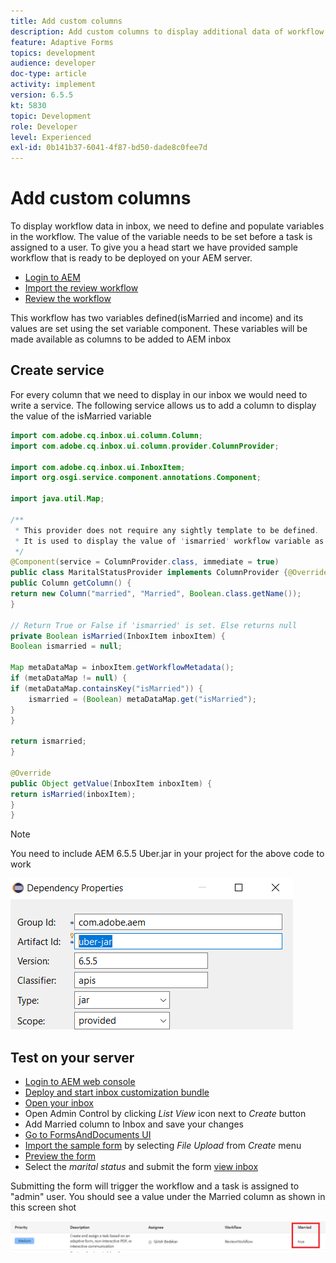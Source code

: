 ```yaml
---
title: Add custom columns
description: Add custom columns to display additional data of workflow
feature: Adaptive Forms
topics: development
audience: developer
doc-type: article
activity: implement
version: 6.5.5
kt: 5830
topic: Development
role: Developer
level: Experienced
exl-id: 0b141b37-6041-4f87-bd50-dade8c0fee7d
---
```

# Add custom columns

To display workflow data in inbox, we need to define and populate variables in the workflow. The value of the variable needs to be set before a task is assigned to a user. To give you a head start we have provided sample workflow that is ready to be deployed on your AEM server.

* [Login to AEM](http://localhost:4502/crx/de/index.jsp)
* [Import the review workflow](assets/review-workflow.zip)
* [Review the workflow](http://localhost:4502/editor.html/conf/global/settings/workflow/models/reviewworkflow.html)

This workflow has two variables defined(isMarried and income) and its values are set using the set variable component. These variables will be made available as columns to be added to AEM inbox

## Create service

For every column that we need to display in our inbox we would need to write a service. The following service allows us to add a column to display the value of the isMarried variable

```java
import com.adobe.cq.inbox.ui.column.Column;
import com.adobe.cq.inbox.ui.column.provider.ColumnProvider;

import com.adobe.cq.inbox.ui.InboxItem;
import org.osgi.service.component.annotations.Component;

import java.util.Map;

/**
 * This provider does not require any sightly template to be defined.
 * It is used to display the value of 'ismarried' workflow variable as a column in inbox
 */
@Component(service = ColumnProvider.class, immediate = true)
public class MaritalStatusProvider implements ColumnProvider {@Override
public Column getColumn() {
return new Column("married", "Married", Boolean.class.getName());
}

// Return True or False if 'ismarried' is set. Else returns null
private Boolean isMarried(InboxItem inboxItem) {
Boolean ismarried = null;

Map metaDataMap = inboxItem.getWorkflowMetadata();
if (metaDataMap != null) {
if (metaDataMap.containsKey("isMarried")) {
    ismarried = (Boolean) metaDataMap.get("isMarried");
}
}

return ismarried;
}

@Override
public Object getValue(InboxItem inboxItem) {
return isMarried(inboxItem);
}
}
```

>[!NOTE]
>
>You need to include AEM 6.5.5 Uber.jar in your project for the above code to work

![uber-jar](assets/uber-jar.PNG)

## Test on your server

* [Login to AEM web console](http://localhost:4502/system/console/bundles)
* [Deploy and start inbox customization bundle](assets/inboxcustomization.inboxcustomization.core-1.0-SNAPSHOT.jar)
* [Open your inbox](http://localhost:4502/aem/inbox)
* Open Admin Control by clicking _List View_ icon next to _Create_ button
* Add Married column to Inbox and save your changes
* [Go to FormsAndDocuments UI](http://localhost:4502/aem/forms.html/content/dam/formsanddocuments)
* [Import the sample form](assets/snap-form.zip) by selecting _File Upload_ from _Create_ menu
* [Preview the form](http://localhost:4502/content/dam/formsanddocuments/snapform/jcr:content?wcmmode=disabled)
* Select the _marital status_ and submit the form 
[view inbox](http://localhost:4502/aem/inbox)

Submitting the form will trigger the workflow and a task is assigned to "admin" user. You should see a value under the Married column as shown in this screen shot

![married-column](assets/married-column.PNG)
